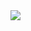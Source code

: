 
<img src="https://capsule-render.vercel.app/api?type=venom&color=auto&height=100&section=header&text=Chaemin's GitHub%20&fontSize=30" />
